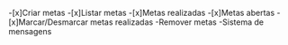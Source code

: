 -[x]Criar metas
-[x]Listar metas
    -[x]Metas realizadas
    -[x]Metas abertas
-[x]Marcar/Desmarcar metas realizadas
-Remover metas
-Sistema de mensagens